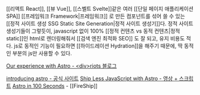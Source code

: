 [[리액트 React]], [[뷰 Vue]], [[스벨트 Svelte]]같은 여러 [[단일 페이지 애플리케이션 SPA]] [[프레임워크 Framework|프레임워크]] 로 만든 컴포넌트를 섞어 쓸 수 있는 [[정적 사이트 생성 SSG Static Site Generation|정적 사이트 생성기]]다. 정적 사이트 생성기들이 그렇듯이, javascript 없이 100% [[정적 컨텐츠 vs 동적 컨텐츠|정적static]]인 html로 렌더링해줘서 [[검색 엔진 최적화 SEO]] 도 잘 되고, 유지 비용도 적다. js로 동적인 기능이 필요하면 [[하이드레이션 Hydration]]을 해주기 때문에, 딱 동적인 부분의 js만 사용할 수 있다.

[Our experience with Astro - \<div\>riots 블로그](https://divriots.com/blog/our-experience-with-astro)

[introducing astro - 공식 사이트](https://astro.build/blog/introducing-astro/)
[Ship Less JavaScript with Astro - 영상 + 스크립트](https://www.learnwithjason.dev/ship-less-javascript-with-astro)
[Astro in 100 Seconds](https://youtu.be/dsTXcSeAZq8) - [[FireShip]]